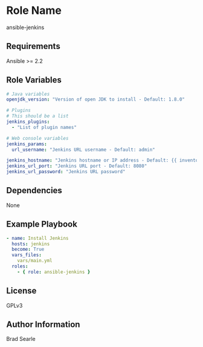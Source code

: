 Role Name
=========

ansible-jenkins

Requirements
------------

Ansible >= 2.2

Role Variables
--------------

```yaml
# Java variables
openjdk_version: "Version of open JDK to install - Default: 1.8.0"

# Plugins
# This should be a list
jenkins_plugins: 
  - "List of plugin names"

# Web console variables
jenkins_params:
  url_username: "Jenkins URL username - Default: admin"

jenkins_hostname: "Jenkins hostname or IP address - Default: {{ inventory_hostname }}"
jenkins_url_port: "Jenkins URL port - Default: 8080"
jenkins_url_password: "Jenkins URL password"
```

Dependencies
------------

None

Example Playbook
----------------
```yaml
- name: Install Jenkins
  hosts: jenkins
  become: True
  vars_files:
    vars/main.yml
  roles:
    - { role: ansible-jenkins }
```
License
-------

GPLv3

Author Information
------------------

Brad Searle
